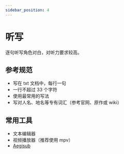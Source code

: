 ```yaml
---
sidebar_position: 4
---
```


# 听写

逐句听写角色对白，对听力要求较高。

## 参考规范

- 写在 txt 文档中，每行一句
- 一行不超过 33 个字符
- 使用最常用的写法
- 写对人名、地名等专有词汇（参考官网、原作或 wiki）

## 常用工具

- 文本编辑器
- 视频播放器（推荐使用 mpv）
- [Aegisub](https://github.com/TypesettingTools/Aegisub/)
